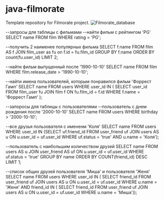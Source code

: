 # java-filmorate
Template repository for Filmorate project.
![Filmorate_database](https://github.com/KirillSMv/java-filmorate/assets/88364531/41947d29-721f-4fd6-99e5-adfb3c1acf89)


--запросы для таблицы с фильмами
--найти фильм с рейтингом 'PG'
SELECT name FROM film WHERE rating = 'PG';

--получить 2 наименее популярных фильма
SELECT f.name FROM film AS f
JOIN film_user as fu on f.id = fu.film_id
GROUP BY f.name
ORDER BY count(fu.user_id)
LIMIT 2;

--найти фильм выпущенный после '1990-10-10'
SELECT name FROM film WHERE film.release_date > '1990-10-10';

--найти имена пользователей, которым понравился фильм 'Форрест Гамп'
SELECT name FROM users WHERE user_id IN (
SELECT user_id FROM film_user fu JOIN film f ON fu.film_id = f.id
WHERE f.name = 'Форрест Гамп'
);


--запоросы для таблицы с пользователями
--пользователь с днем рождения после '2000-10-10'
SELECT name FROM users WHERE birthday > '2000-10-10';

--все друзья пользователя с имененм 'Коля'
SELECT name FROM users WHERE user_id IN (SELECT uf.friend_id FROM user_friend uf JOIN users AS u ON u.user_id = uf.user_id
WHERE uf.status = 'true' AND u.name = 'Коля');

--пользователь с наибольшим количеством друзей
SELECT name FROM users AS u JOIN user_friend AS uf ON u.user_id = uf.user_id
WHERE uf.status = 'true'
GROUP BY name
ORDER BY COUNT(friend_id) DESC
LIMIT 1;

--список общих друзей пользователя 'Миша' и пользователя 'Женя'
SELECT name FROM users WHERE user_id IN (
SELECT friend_id FROM user_friend uf JOIN users AS u ON u.user_id = uf.user_id 
WHERE u.name = 'Женя'
AND friend_id IN (
SELECT friend_id FROM user_friend uf JOIN users AS u ON u.user_id = uf.user_id
WHERE u.name = 'Миша'));

